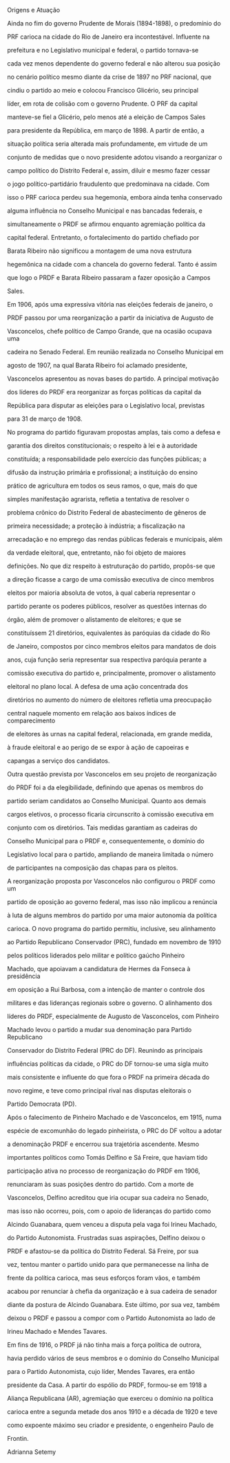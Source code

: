 

Origens e Atuação



Ainda no fim do governo Prudente de Morais (1894-1898), o predomínio do

PRF carioca na cidade do Rio de Janeiro era incontestável. Influente na

prefeitura e no Legislativo municipal e federal, o partido tornava-se

cada vez menos dependente do governo federal e não alterou sua posição

no cenário político mesmo diante da crise de 1897 no PRF nacional, que

cindiu o partido ao meio e colocou Francisco Glicério, seu principal

líder, em rota de colisão com o governo Prudente. O PRF da capital

manteve-se fiel a Glicério, pelo menos até a eleição de Campos Sales

para presidente da República, em março de 1898. A partir de então, a

situação política seria alterada mais profundamente, em virtude de um

conjunto de medidas que o novo presidente adotou visando a reorganizar o

campo político do Distrito Federal e, assim, diluir e mesmo fazer cessar

o jogo político-partidário fraudulento que predominava na cidade. Com

isso o PRF carioca perdeu sua hegemonia, embora ainda tenha conservado

alguma influência no Conselho Municipal e nas bancadas federais, e

simultaneamente o PRDF se afirmou enquanto agremiação política da

capital federal. Entretanto, o fortalecimento do partido chefiado por

Barata Ribeiro não significou a montagem de uma nova estrutura

hegemônica na cidade com a chancela do governo federal. Tanto é assim

que logo o PRDF e Barata Ribeiro passaram a fazer oposição a Campos

Sales.



Em 1906, após uma expressiva vitória nas eleições federais de janeiro, o

PRDF passou por uma reorganização a partir da iniciativa de Augusto de

Vasconcelos, chefe político de Campo Grande, que na ocasião ocupava uma

cadeira no Senado Federal. Em reunião realizada no Conselho Municipal em

agosto de 1907, na qual Barata Ribeiro foi aclamado presidente,

Vasconcelos apresentou as novas bases do partido. A principal motivação

dos líderes do PRDF era reorganizar as forças políticas da capital da

República para disputar as eleições para o Legislativo local, previstas

para 31 de março de 1908.



No programa do partido figuravam propostas amplas, tais como a defesa e

garantia dos direitos constitucionais; o respeito à lei e à autoridade

constituída; a responsabilidade pelo exercício das funções públicas; a

difusão da instrução primária e profissional; a instituição do ensino

prático de agricultura em todos os seus ramos, o que, mais do que

simples manifestação agrarista, refletia a tentativa de resolver o

problema crônico do Distrito Federal de abastecimento de gêneros de

primeira necessidade; a proteção à indústria; a fiscalização na

arrecadação e no emprego das rendas públicas federais e municipais, além

da verdade eleitoral, que, entretanto, não foi objeto de maiores

definições. No que diz respeito à estruturação do partido, propôs-se que

a direção ficasse a cargo de uma comissão executiva de cinco membros

eleitos por maioria absoluta de votos, à qual caberia representar o

partido perante os poderes públicos, resolver as questões internas do

órgão, além de promover o alistamento de eleitores; e que se

constituíssem 21 diretórios, equivalentes às paróquias da cidade do Rio

de Janeiro, compostos por cinco membros eleitos para mandatos de dois

anos, cuja função seria representar sua respectiva paróquia perante a

comissão executiva do partido e, principalmente, promover o alistamento

eleitoral no plano local. A defesa de uma ação concentrada dos

diretórios no aumento do número de eleitores refletia uma preocupação

central naquele momento em relação aos baixos índices de comparecimento

de eleitores às urnas na capital federal, relacionada, em grande medida,

à fraude eleitoral e ao perigo de se expor à ação de capoeiras e

capangas a serviço dos candidatos.



Outra questão prevista por Vasconcelos em seu projeto de reorganização

do PRDF foi a da elegibilidade, definindo que apenas os membros do

partido seriam candidatos ao Conselho Municipal. Quanto aos demais

cargos eletivos, o processo ficaria circunscrito à comissão executiva em

conjunto com os diretórios. Tais medidas garantiam as cadeiras do

Conselho Municipal para o PRDF e, consequentemente, o domínio do

Legislativo local para o partido, ampliando de maneira limitada o número

de participantes na composição das chapas para os pleitos.



A reorganização proposta por Vasconcelos não configurou o PRDF como um

partido de oposição ao governo federal, mas isso não implicou a renúncia

à luta de alguns membros do partido por uma maior autonomia da política

carioca. O novo programa do partido permitiu, inclusive, seu alinhamento

ao Partido Republicano Conservador (PRC), fundado em novembro de 1910

pelos políticos liderados pelo militar e político gaúcho Pinheiro

Machado, que apoiavam a candidatura de Hermes da Fonseca à presidência

em oposição a Rui Barbosa, com a intenção de manter o controle dos

militares e das lideranças regionais sobre o governo. O alinhamento dos

líderes do PRDF, especialmente de Augusto de Vasconcelos, com Pinheiro

Machado levou o partido a mudar sua denominação para Partido Republicano

Conservador do Distrito Federal (PRC do DF). Reunindo as principais

influências políticas da cidade, o PRC do DF tornou-se uma sigla muito

mais consistente e influente do que fora o PRDF na primeira década do

novo regime, e teve como principal rival nas disputas eleitorais o

Partido Democrata (PD).



Após o falecimento de Pinheiro Machado e de Vasconcelos, em 1915, numa

espécie de excomunhão do legado pinheirista, o PRC do DF voltou a adotar

a denominação PRDF e encerrou sua trajetória ascendente. Mesmo

importantes políticos como Tomás Delfino e Sá Freire, que haviam tido

participação ativa no processo de reorganização do PRDF em 1906,

renunciaram às suas posições dentro do partido. Com a morte de

Vasconcelos, Delfino acreditou que iria ocupar sua cadeira no Senado,

mas isso não ocorreu, pois, com o apoio de lideranças do partido como

Alcindo Guanabara, quem venceu a disputa pela vaga foi Irineu Machado,

do Partido Autonomista. Frustradas suas aspirações, Delfino deixou o

PRDF e afastou-se da política do Distrito Federal. Sá Freire, por sua

vez, tentou manter o partido unido para que permanecesse na linha de

frente da política carioca, mas seus esforços foram vãos, e também

acabou por renunciar à chefia da organização e à sua cadeira de senador

diante da postura de Alcindo Guanabara. Este último, por sua vez, também

deixou o PRDF e passou a compor com o Partido Autonomista ao lado de

Irineu Machado e Mendes Tavares.



Em fins de 1916, o PRDF já não tinha mais a força política de outrora,

havia perdido vários de seus membros e o domínio do Conselho Municipal

para o Partido Autonomista, cujo líder, Mendes Tavares, era então

presidente da Casa. A partir do espólio do PRDF, formou-se em 1918 a

Aliança Republicana (AR), agremiação que exerceu o domínio na política

carioca entre a segunda metade dos anos 1910 e a década de 1920 e teve

como expoente máximo seu criador e presidente, o engenheiro Paulo de

Frontin.



Adrianna Setemy



